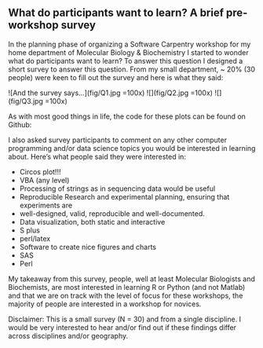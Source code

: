 ## What do participants want to learn? A brief pre-workshop survey
 
In the planning phase of organizing a Software Carpentry workshop for my home 
department of Molecular Biology & Biochemistry I started to wonder what do participants 
want to learn? To answer this question I designed a short survey to answer this question. 
From my small department, ~ 20% (30 people) were keen to fill out the survey and here is 
what they said:

![And the survey says...](fig/Q1.jpg =100x)
![](fig/Q2.jpg =100x)
![](fig/Q3.jpg =100x)

As with most good things in life, the code for these plots can be found on Github: <URL>

I also asked survey participants to comment on any other computer programming and/or 
data science topics you would be interested in learning about. Here’s what people said 
they were interested in:

* Circos plot!!! 
* VBA (any level) 
* Processing of strings as in sequencing data would be useful
* Reproducible Research and experimental planning, ensuring that experiments are 
* well-designed, valid, reproducible and well-documented.
* Data visualization, both static and interactive
* S plus
* perl/latex
* Software to create nice figures and charts
* SAS
* Perl

My takeaway from this survey, people, well at least Molecular Biologists and Biochemists, 
are most interested in learning R or Python (and not Matlab) and that we are on track 
with the level of focus for these workshops, the majority of people are interested in 
a workshop for novices. 

Disclaimer: This is a small survey (N = 30) and from a single discipline. I would be 
very interested to hear and/or find out if these findings differ across disciplines 
and/or geography.